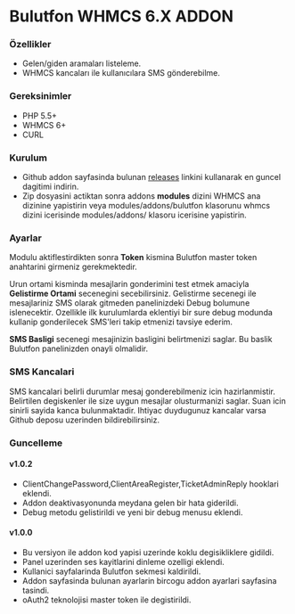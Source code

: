 # Bulutfon WHMCS 6.X ADDON 

### Özellikler

* Gelen/giden aramaları listeleme.
* WHMCS kancaları ile kullanıcılara SMS gönderebilme.

### Gereksinimler

* PHP 5.5+
* WHMCS 6+
* CURL

### Kurulum

* Github addon sayfasinda bulunan [releases](https://github.com/hakanersu/bulutfon-whmcs/releases) linkini kullanarak en guncel dagitimi indirin.
* Zip dosyasini actiktan sonra addons **modules** dizini WHMCS ana dizinine yapistirin veya modules/addons/bulutfon klasorunu whmcs dizini icerisinde modules/addons/ klasoru icerisine yapistirin.

### Ayarlar

Modulu aktiflestirdikten sonra **Token** kismina Bulutfon master token anahtarini girmeniz gerekmektedir.

Urun ortami kisminda mesajlarin gonderimini test etmek amaciyla **Gelistirme Ortami** secenegini secebilirsiniz. Gelistirme secenegi ile mesajlariniz SMS olarak gitmeden panelinizdeki Debug bolumune islenecektir. Ozellikle ilk kurulumlarda eklentiyi bir sure debug modunda kullanip gonderilecek SMS'leri takip etmenizi tavsiye ederim.

**SMS Basligi** secenegi mesajinizin basligini belirtmenizi saglar. Bu baslik Bulutfon panelinizden onayli olmalidir.

### SMS Kancalari

SMS kancalari belirli durumlar mesaj gonderebilmeniz icin hazirlanmistir. Belirtilen degiskenler ile size uygun mesajlar olusturmanizi saglar. Suan icin sinirli sayida kanca bulunmaktadir. Ihtiyac duydugunuz kancalar varsa Github deposu uzerinden bildirebilirsiniz.

### Guncelleme

#### v1.0.2
* ClientChangePassword,ClientAreaRegister,TicketAdminReply hooklari eklendi.
* Addon deaktivasyonunda meydana gelen bir hata giderildi.
* Debug metodu gelistirildi ve yeni bir debug menusu eklendi.

#### v1.0.0
* Bu versiyon ile addon kod yapisi uzerinde koklu degisikliklere gidildi.
* Panel uzerinden ses kayitlarini dinleme ozelligi eklendi.
* Kullanici sayfalarinda Bulutfon sekmesi kaldirildi.
* Addon sayfasinda bulunan ayarlarin bircogu addon ayarlari sayfasina tasindi.
* oAuth2 teknolojisi master token ile degistirildi.






